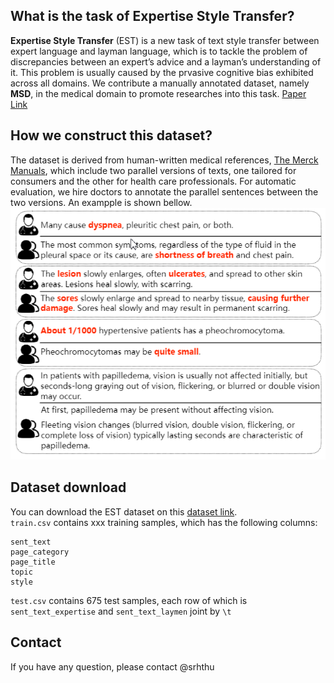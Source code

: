 
## What is the task of Expertise Style Transfer?
**Expertise Style Transfer** (EST) is a new task of text style transfer between expert language and layman language, which is to tackle the problem of discrepancies between an expert’s advice and a layman’s understanding of it. This problem is usually caused by the prvasive cognitive bias exhibited across all domains.
We contribute a manually annotated dataset, namely **MSD**, in the medical domain to promote researches into this task.
[Paper Link](https://google.com)

## How we construct this dataset?
The dataset is derived from human-written medical references, [The Merck Manuals](https://www.msdmanuals.com/), which
include two parallel versions of texts, one tailored for consumers and the other for health care professionals. For automatic evaluation, we hire doctors to annotate the parallel sentences between the two versions. An exampple is shown bellow.
![data example](/data_example.png)

## Dataset download
You can download the EST dataset on this [dataset link](https://drive.google.com/open?id=15n14BcbZDc7FX-PeRlbjCV_kAbDDjePw).  
`train.csv` contains xxx training samples, which has the following columns:
```
sent_text
page_category
page_title
topic
style
```
`test.csv` contains 675 test samples, each row of which is `sent_text_expertise` and `sent_text_laymen` joint by `\t`

## Contact
If you have any question, please contact @srhthu

<script type="text/javascript" src="jquery-3.5.0.min.js"></script>
<script type="text/javascript">
	$(document).ready(function() {
		console.log('hi');
		$('a[href^="http"]').each(function() {
			$(this).attr('target', '_blank');
		});
	});
</script>
